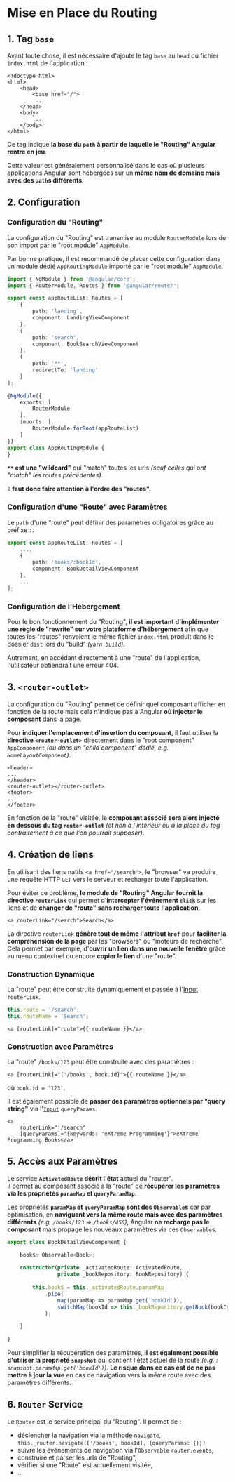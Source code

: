 # Mise en Place du Routing

## 1. Tag `base`

Avant toute chose, il est nécessaire d'ajoute le tag `base` au `head` du fichier `index.html` de l'application :


```markup
<!doctype html>
<html>
    <head>
        <base href="/">
        ...
    </head>
    <body>
        ...
    </body>
</html>
```


Ce tag indique **la base du `path` à partir de laquelle le "Routing" Angular rentre en jeu**.

Cette valeur est généralement personnalisé dans le cas où plusieurs applications Angular sont hébergées sur un **même nom de domaine mais avec des `path`s différents**.

## 2. Configuration

### Configuration du "Routing"

La configuration du "Routing" est transmise au module `RouterModule` lors de son import par le "root module" `AppModule`.


Par bonne pratique, il est recommandé de placer cette configuration dans un module dédié `AppRoutingModule` importé par le "root module" `AppModule`.


```typescript
import { NgModule } from '@angular/core';
import { RouterModule, Routes } from '@angular/router';

export const appRouteList: Routes = [
    {
        path: 'landing',
        component: LandingViewComponent
    },
    {
        path: 'search',
        component: BookSearchViewComponent
    },
    {
        path: '**',
        redirectTo: 'landing'
    }
];

@NgModule({
    exports: [
        RouterModule
    ],
    imports: [
        RouterModule.forRoot(appRouteList)
    ]
})
export class AppRoutingModule {
}
```


**`**` est une "wildcard"** qui "match" toutes les urls _\(sauf celles qui ont "match" les routes précédentes\)_.

**Il faut donc faire attention à l'ordre des "routes".**


### Configuration d'une "Route" avec Paramètres

Le `path` d'une "route" peut définir des paramètres obligatoires grâce au préfixe `:`.

```typescript
export const appRouteList: Routes = [
    ...,
    {
        path: 'books/:bookId',
        component: BookDetailViewComponent
    },
    ...
];
```

### Configuration de l'Hébergement


Pour le bon fonctionnement du "Routing", **il est important d'implémenter une règle de "rewrite" sur votre plateforme d'hébergement** afin que toutes les "routes" renvoient le même fichier `index.html` produit dans le dossier `dist` lors du "build" _\(`yarn build`\)_.

Autrement, en accédant directement à une "route" de l'application, l'utilisateur obtiendrait une erreur 404.


## 3. `<router-outlet>`

La configuration du "Routing" permet de définir quel composant afficher en fonction de la route mais cela n'indique pas à Angular **où injecter le composant** dans la page.

Pour **indiquer l'emplacement d'insertion du composant**, il faut utiliser la **directive `<router-outlet>`** directement dans le "root component" `AppComponent` _\(ou dans un "child component" dédié, e.g. `HomeLayoutComponent`\)_.


```markup
<header>
...
</header>
<router-outlet></router-outlet>
<footer>
...
</footer>
```


En fonction de la "route" visitée, le **composant associé sera alors injecté en dessous du tag `router-outlet`** _\(et non à l'intérieur ou à la place du tag contrairement à ce que l'on pourrait supposer\)_.

## 4. Création de liens

En utilisant des liens natifs `<a href="/search">`, le "browser" va produire une requête HTTP `GET` vers le serveur et recharger toute l'application.

Pour éviter ce problème, **le module de "Routing" Angular fournit la directive `routerLink`** qui permet d'**intercepter l'événement `click`** sur les liens et de **changer de "route" sans recharger toute l'application**.

```markup
<a routerLink="/search">Search</a>
```


La directive `routerLink` **génère tout de même l'attribut `href`** pour **faciliter la compréhension de la page** par les "browsers" ou "moteurs de recherche". Cela permet par exemple, d'**ouvrir un lien dans une nouvelle fenêtre** grâce au menu contextuel ou encore **copier le lien** d'une "route".


### Construction Dynamique

La "route" peut être construite dynamiquement et passée à l'[Input](../interaction-entre-composants/input.md) `routerLink`.

```typescript
this.route = '/search';
this.routeName = 'Search';
```

```markup
<a [routerLink]="route">{{ routeName }}</a>
```

### Construction avec Paramètres

La "route" `/books/123` peut être construite avec des paramètres :

```markup
<a [routerLink]="['/books', book.id]">{{ routeName }}</a>
```

où `book.id = '123'`.

Il est également possible de **passer des paramètres optionnels par "query string"** via l'[`Input`](../interaction-entre-composants/input.md) `queryParams`.

```markup
<a
    routerLink="'/search"
    [queryParams]="{keywords: 'eXtreme Programming'}">eXtreme Programming Books</a>
```

## 5. Accès aux Paramètres

Le service **`ActivatedRoute` décrit l'état** actuel du "router".  
Il permet au composant associé à la "route" de **récupérer les paramètres via les propriétés `paramMap` et `queryParamMap`**.


Les propriétés **`paramMap` et `queryParamMap` sont des `Observable`s** car par optimisation, en **naviguant vers la même route mais avec des paramètres différents** _\(e.g. `/books/123` =&gt; `/books/456`\)_, Angular **ne recharge pas le composant** mais propage les nouveaux paramètres via ces `Observable`s.


```typescript
export class BookDetailViewComponent {

    book$: Observable<Book>;
    
    constructor(private _activatedRoute: ActivatedRoute,
                private _bookRepository: BookRepository) {
                
        this.book$ = this._activatedRoute.paramMap
            .pipe(
                map(paramMap => paramMap.get('bookId')),
                switchMap(bookId => this._bookRepository.getBook(bookId))
            );

    }
    
}
```


Pour simplifier la récupération des paramètres, **il est également possible d'utiliser la propriété** **`snapshot`** qui contient l'état actuel de la route _\(e.g. : `snapshot.paramMap.get('bookId')`\)_. **Le risque dans ce cas est de ne pas mettre à jour la vue** en cas de navigation vers la même route avec des paramètres différents.

## 6. `Router` Service

Le `Router` est le service principal du "Routing". Il permet de :

* déclencher la navigation via la méthode `navigate`, `this._router.navigate(['/books', bookId], {queryParams: {}})`
* suivre les événements de navigation via l'`Observable` `router.events`,
* construire et parser les urls de "Routing",
* vérifier si une "Route" est actuellement visitée,
* ...



